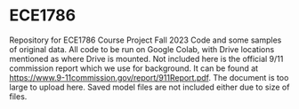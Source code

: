 # ECE1786
Repository for ECE1786 Course Project Fall 2023
Code and some samples of original data. All code to be run on Google Colab, with Drive locations mentioned as where Drive is mounted. Not included here is the
official 9/11 commission report which we use for background. It can be found at https://www.9-11commission.gov/report/911Report.pdf. The document is too large
to upload here. Saved model files are not included either due to size of files.
